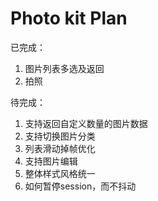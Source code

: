 #  Photo kit Plan

已完成：
<ol>
<li>图片列表多选及返回</li>
<li>拍照</li>
</ol>

待完成：
<ol>
<li>支持返回自定义数量的图片数据</li>
<li>支持切换图片分类</li>
<li>列表滑动掉帧优化</li>
<li>支持图片编辑</li>
<li>整体样式风格统一</li>
<li>如何暂停session，而不抖动</li>
</ol>

